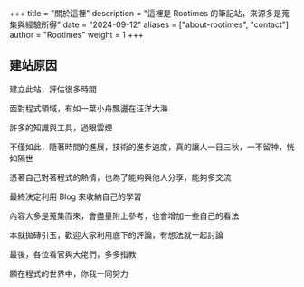 +++
title = "關於這裡"
description = "這裡是 Rootimes 的筆記站，來源多是蒐集與經驗所得"
date = "2024-09-12"
aliases = ["about-rootimes", "contact"]
author = "Rootimes"
weight = 1
+++

## 建站原因

建立此站，評估很多時間

面對程式領域，有如一葉小舟飄盪在汪洋大海

許多的知識與工具，過眼雲煙

不僅如此，隨著時間的進展，技術的進步速度，真的讓人一日三秋，一不留神，恍如隔世

憑著自己對著程式的熱情，也為了能夠與他人分享，能夠多交流

最終決定利用 Blog 來收納自己的學習

內容大多是蒐集而來，會盡量附上參考，也會增加一些自己的看法

本就拋磚引玉，歡迎大家利用底下的評論，有想法就一起討論

最後，各位看官與大佬們，多多指教

願在程式的世界中，你我一同努力